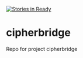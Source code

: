 [![Stories in Ready](https://badge.waffle.io/asu-cis-capstone/cipherbridge.png?label=ready&title=Ready)](https://waffle.io/asu-cis-capstone/cipherbridge)
# cipherbridge
Repo for project cipherbridge
